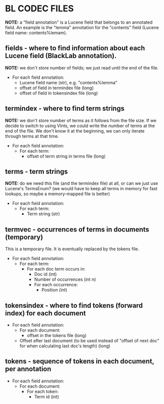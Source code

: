 # BL CODEC FILES

**NOTE:** a "field annotation" is a Lucene field that belongs to an annotated field. An example is the "lemma" annotation for the "contents" field (Lucene field name: contents%lemam).

## fields - where to find information about each Lucene field (BlackLab annotation).

**NOTE:** we don't store number of fields; we just read until the end of the file.

- For each field annotation:
  * Lucene field name (str), e.g. "contents%lemma"
  * offset of field in termindex file (long)
  * offset of field in tokensindex file (long)

## termindex - where to find term strings

**NOTE:** we don't store number of terms as it follows from the file size. If we decide to switch to using VInts, we could write the number of terms at the end of the file. We don't know it at the beginning, we can only iterate through terms at that time.

- For each field annotation:
  * For each term:
    - offset of term string in terms file (long)

## terms - term strings

**NOTE:** do we need this file (and the termindex file) at all, or can we just use Lucene's TermsEnum?
(we would have to keep all terms in memory for fast lookups, so maybe a memory-mapped file is better)

- For each field annotation:
  * For each term:
    - Term string (str)

## termvec - occurrences of terms in documents (temporary)

This is a temporary file. It is eventually replaced by the tokens file.

- For each field annotation:
  * For each term:
    - For each doc term occurs in:
      * Doc id (int)
      * Number of occurrences (int n)
      - For each occurrence:
        * Position (int)

## tokensindex - where to find tokens (forward index) for each document

- For each field annotation:
  * For each document:
    - offset in the tokens file (long)
  * Offset after last document (to be used instead of "offset of next doc" for when calculating last doc's length) (long)

## tokens - sequence of tokens in each document, per annotation

- For each field annotation:
  * For each document:
    - For each token:
      * Term id (int)
